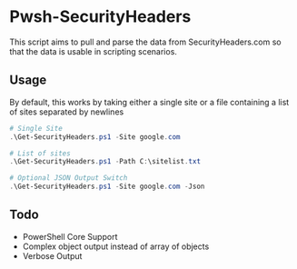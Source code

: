 # Pwsh-SecurityHeaders

This script aims to pull and parse the data from SecurityHeaders.com so that the data is usable in scripting scenarios.

## Usage

By default, this works by taking either a single site or a file containing a list of sites separated by newlines

```powershell
# Single Site
.\Get-SecurityHeaders.ps1 -Site google.com

# List of sites
.\Get-SecurityHeaders.ps1 -Path C:\sitelist.txt

# Optional JSON Output Switch
.\Get-SecurityHeaders.ps1 -Site google.com -Json
```

## Todo

* PowerShell Core Support
* Complex object output instead of array of objects
* Verbose Output